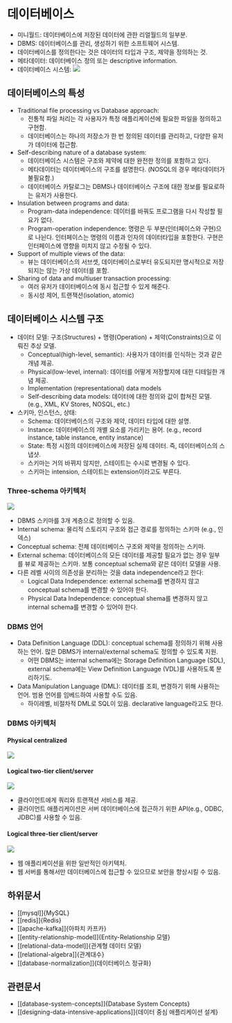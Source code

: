 # 데이터베이스

- 미니월드: 데이터베이스에 저장된 데이터에 관한 리얼월드의 일부분.
- DBMS: 데이터베이스를 관리, 생성하기 위한 소프트웨어 시스템.
- 데이터베이스를 정의한다는 것은 데이터의 타입과 구조, 제약을 정의하는 것.
- 메타데이터: 데이터베이스 정의 또는 descriptive information.
- 데이터베이스 시스템:
  ![](https://user-images.githubusercontent.com/6410412/229702076-9c695974-ffcc-45e4-b91f-3f86a43904fc.png)

## 데이터베이스의 특성

- Traditional file processing vs Database approach:
  - 전통적 파일 처리는 각 사용자가 특정 애플리케이션에 필요한 파일을 정의하고 구현함.
  - 데이터베이스는 하나의 저장소가 한 번 정의된 데이터를 관리하고, 다양한 유저가 데이터에 접근함.
- Self-describing nature of a database system:
  - 데이터베이스 시스템은 구조와 제약에 대한 완전한 정의를 포함하고 있다.
  - 메타데이터는 데이터베이스의 구조를 설명한다. (NOSQL의 경우 메타데이터가 불필요함.)
  - 데이터베이스 카탈로그는 DBMS나 데이터베이스 구조에 대한 정보를 필요로하는 유저가 사용한다.
- Insulation between programs and data:
  - Program-data independence: 데이터를 바꿔도 프로그램을 다시 작성할 필요가 없다.
  - Program-operation independence: 명령은 두 부분(인터페이스와 구현)으로 나뉜다. 인터페이스는 명령의 이름과 인자의 데이터타입을 포함한다. 구현은 인터페이스에 영향을 미치지 않고 수정될 수 있다.
- Support of multiple views of the data:
  - 뷰는 데이터베이스의 서브셋, 데이터베이스로부터 유도되지만 명시적으로 저장되지는 않는 가상 데이터를 포함.
- Sharing of data and multiuser transaction processing:
  - 여러 유저가 데이터베이스에 동시 접근할 수 있게 해준다.
  - 동시성 제어, 트랜잭션(isolation, atomic)

## 데이터베이스 시스템 구조

- 데이터 모델: 구조(Structures) + 명령(Operation) + 제약(Constraints)으로 이뤄진 추상 모델.
  - Conceptual(high-level, semantic): 사용자가 데이터를 인식하는 것과 같은 개념 제공.
  - Physical(low-level, internal): 데이터를 어떻게 저장할지에 대한 디테일한 개념 제공.
  - Implementation (representational) data models
  - Self-describing data models: 데이터에 대한 정의와 값이 합쳐진 모델. (e.g., XML, KV Stores, NOSQL, etc.)
- 스키마, 인스턴스, 상태:
  - Schema: 데이터베이스의 구조와 제약, 데이터 타입에 대한 설명.
  - Instance: 데이터베이스의 개별 요소를 가리키는 용어. (e.g., record instance, table instance, entity instance)
  - State: 특정 시점의 데이터베이스에 저장된 실제 데이터. 즉, 데이터베이스의 스냅샷.
  - 스키마는 거의 바뀌지 않지만, 스테이트는 수시로 변경될 수 있다.
  - 스키마는 intension, 스테이트는 extension이라고도 부른다.

### Three-schema 아키텍처

![](https://user-images.githubusercontent.com/6410412/229702415-e9ea7b7e-e9cc-4bd6-a771-686b3588d7f8.png)

- DBMS 스키마를 3개 계층으로 정의할 수 있음.
- Internal schema: 물리적 스토리지 구조와 접근 경로를 정의하는 스키마 (e.g., 인덱스)
- Conceptual schema: 전체 데이터베이스 구조와 제약을 정의하는 스키마.
- External schema: 데이터베이스의 모든 데이터를 제공할 필요가 없는 경우 일부를 뷰로 제공하는 스키마. 보통 conceptual schema와 같은 데이터 모델을 사용.
- 다른 레벨 사이의 의존성을 분리하는 것을 data independence라고 한다:
  - Logical Data Independence: external schema를 변경하지 않고 conceptual schema를 변경할 수 있어야 한다.
  - Physical Data Independence: conceptual shema를 변경하지 않고 internal schema를 변경할 수 있어야 한다.

### DBMS 언어

- Data Definition Language (DDL): conceptual schema를 정의하기 위해 사용하는 언어. 많은 DBMS가 internal/external schema도 정의할 수 있도록 지원.
  - 어떤 DBMS는 internal schema에는 Storage Definition Language (SDL), external schema에는 View Definition Language (VDL)를 사용하도록 분리하기도.
- Data Manipulation Language (DML): 데이터를 조회, 변경하기 위해 사용하는 언어. 범용 언어를 임베드하여 사용할 수도 있음.
  - 하이레벨, 비절차적 DML로 SQL이 있음. declarative language라고도 한다.

### DBMS 아키텍처

#### Physical centralized

![](https://user-images.githubusercontent.com/6410412/229706095-e026beb9-82ea-4d10-85f1-a616bc4bc425.png)

#### Logical two-tier client/server

![](https://user-images.githubusercontent.com/6410412/229706162-de7f9f3e-a84f-4238-9db4-9ffd01b8335f.png)

- 클라이언트에게 쿼리와 트랜잭션 서비스를 제공.
- 클라이언트 애플리케이션은 서버 데이터베이스에 접근하기 위한 API(e.g., ODBC, JDBC)를 사용할 수 있음.

#### Logical three-tier client/server

![](https://user-images.githubusercontent.com/6410412/229706222-22a686e7-a4ef-4407-aed3-a72454cf427e.png)

- 웹 애플리케이션을 위한 일반적인 아키텍처.
- 웹 서버를 통해서만 데이터베이스에 접근할 수 있으므로 보안을 향상시킬 수 있음.

## 하위문서

* [[mysql]]{MySQL}
* [[redis]]{Redis}
* [[apache-kafka]]{아파치 카프카}
* [[entity-relationship-model]]{Entity-Relationship 모델}
* [[relational-data-model]]{관계형 데이터 모델}
* [[relational-algebra]]{관계대수}
* [[database-normalization]]{데이터베이스 정규화}

## 관련문서

* [[database-system-concepts]]{Database System Concepts}
* [[designing-data-intensive-applications]]{데이터 중심 애플리케이션 설계}
